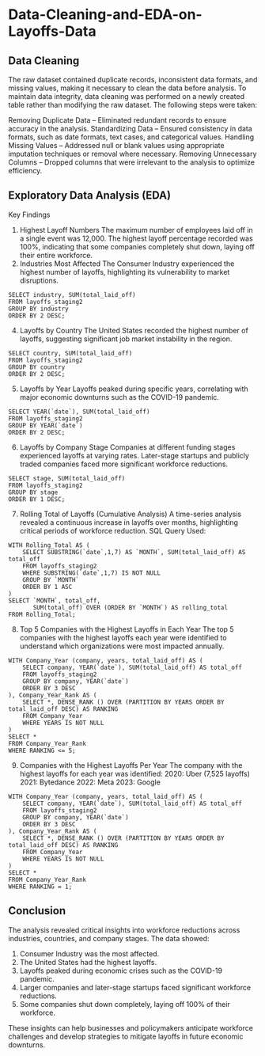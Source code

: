 # Data-Cleaning-and-EDA-on-Layoffs-Data

## Data Cleaning
The raw dataset contained duplicate records, inconsistent data formats, and missing values, making it necessary to clean the data before analysis. To maintain data integrity, data cleaning was performed on a newly created table rather than modifying the raw dataset. The following steps were taken:

Removing Duplicate Data – Eliminated redundant records to ensure accuracy in the analysis.
Standardizing Data – Ensured consistency in data formats, such as date formats, text cases, and categorical values.
Handling Missing Values – Addressed null or blank values using appropriate imputation techniques or removal where necessary.
Removing Unnecessary Columns – Dropped columns that were irrelevant to the analysis to optimize efficiency.

## Exploratory Data Analysis (EDA)
Key Findings
1. Highest Layoff Numbers
The maximum number of employees laid off in a single event was 12,000.
The highest layoff percentage recorded was 100%, indicating that some companies completely shut down, laying off their entire workforce.
2. Industries Most Affected
The Consumer Industry experienced the highest number of layoffs, highlighting its vulnerability to market disruptions.
```
SELECT industry, SUM(total_laid_off)
FROM layoffs_staging2 
GROUP BY industry
ORDER BY 2 DESC;
```
4. Layoffs by Country
The United States recorded the highest number of layoffs, suggesting significant job market instability in the region.
```
SELECT country, SUM(total_laid_off)
FROM layoffs_staging2 
GROUP BY country
ORDER BY 2 DESC;
```
5. Layoffs by Year
Layoffs peaked during specific years, correlating with major economic downturns such as the COVID-19 pandemic.
```
SELECT YEAR(`date`), SUM(total_laid_off)
FROM layoffs_staging2 
GROUP BY YEAR(`date`)
ORDER BY 2 DESC;
```
6. Layoffs by Company Stage
Companies at different funding stages experienced layoffs at varying rates.
Later-stage startups and publicly traded companies faced more significant workforce reductions.
```
SELECT stage, SUM(total_laid_off)
FROM layoffs_staging2 
GROUP BY stage
ORDER BY 1 DESC;
```
7. Rolling Total of Layoffs (Cumulative Analysis)
A time-series analysis revealed a continuous increase in layoffs over months, highlighting critical periods of workforce reduction.
SQL Query Used:
```
WITH Rolling_Total AS (
    SELECT SUBSTRING(`date`,1,7) AS `MONTH`, SUM(total_laid_off) AS total_off
    FROM layoffs_staging2
    WHERE SUBSTRING(`date`,1,7) IS NOT NULL
    GROUP BY `MONTH`
    ORDER BY 1 ASC
) 
SELECT `MONTH`, total_off,
       SUM(total_off) OVER (ORDER BY `MONTH`) AS rolling_total
FROM Rolling_Total;
```
8. Top 5 Companies with the Highest Layoffs in Each Year
The top 5 companies with the highest layoffs each year were identified to understand which organizations were most impacted annually.
```
WITH Company_Year (company, years, total_laid_off) AS (
    SELECT company, YEAR(`date`), SUM(total_laid_off) AS total_off
    FROM layoffs_staging2
    GROUP BY company, YEAR(`date`)
    ORDER BY 3 DESC
), Company_Year_Rank AS (
    SELECT *, DENSE_RANK () OVER (PARTITION BY YEARS ORDER BY total_laid_off DESC) AS RANKING 
    FROM Company_Year 
    WHERE YEARS IS NOT NULL
)
SELECT * 
FROM Company_Year_Rank 
WHERE RANKING <= 5;
```
9. Companies with the Highest Layoffs Per Year
The company with the highest layoffs for each year was identified:
2020: Uber (7,525 layoffs)
2021: Bytedance
2022: Meta
2023: Google
```
WITH Company_Year (company, years, total_laid_off) AS (
    SELECT company, YEAR(`date`), SUM(total_laid_off) AS total_off
    FROM layoffs_staging2
    GROUP BY company, YEAR(`date`)
    ORDER BY 3 DESC
), Company_Year_Rank AS (
    SELECT *, DENSE_RANK () OVER (PARTITION BY YEARS ORDER BY total_laid_off DESC) AS RANKING 
    FROM Company_Year 
    WHERE YEARS IS NOT NULL
)
SELECT * 
FROM Company_Year_Rank 
WHERE RANKING = 1;
```

## Conclusion
The analysis revealed critical insights into workforce reductions across industries, countries, and company stages. The data showed:

1. Consumer Industry was the most affected.
2. The United States had the highest layoffs.
3. Layoffs peaked during economic crises such as the COVID-19 pandemic.
4. Larger companies and later-stage startups faced significant workforce reductions.
5. Some companies shut down completely, laying off 100% of their workforce.
   
These insights can help businesses and policymakers anticipate workforce challenges and develop strategies to mitigate layoffs in future economic downturns.
